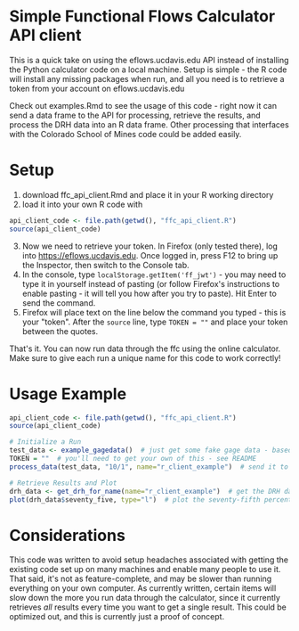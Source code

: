 # Simple Functional Flows Calculator API client
This is a quick take on using the eflows.ucdavis.edu API instead of installing the Python
calculator code on a local machine. Setup is simple - the R code will install any missing
packages when run, and all you need is to retrieve a token from your account on eflows.ucdavis.edu

Check out examples.Rmd to see the usage of this code - right now it can send a data frame to
the API for processing, retrieve the results, and process the DRH data into an R data frame.
Other processing that interfaces with the Colorado School of Mines code could be added easily.

# Setup
1. download ffc_api_client.Rmd and place it in your R working directory
2. load it into your own R code with
```r
api_client_code <- file.path(getwd(), "ffc_api_client.R")
source(api_client_code)
```
3. Now we need to retrieve your token. In Firefox (only tested there), log into https://eflows.ucdavis.edu. Once logged in, press F12 to bring up the Inspector, then switch to the Console tab.
4. In the console, type `localStorage.getItem('ff_jwt')` - you may need to type it in yourself instead of pasting (or follow Firefox's
instructions to enable pasting - it will tell you how after you try to paste). Hit Enter to send the command. 
5. Firefox will place text on the line below the command you typed - this is your "token". After the `source` line, type `TOKEN = ""` and place your token between the quotes.

That's it. You can now run data through the ffc using the online calculator. Make sure to give each run a unique name for this
code to work correctly!

# Usage Example
```r
api_client_code <- file.path(getwd(), "ffc_api_client.R")
source(api_client_code)

# Initialize a Run
test_data <- example_gagedata()  # just get some fake gage data - based on Daniel Philippus' code
TOKEN = ""  # you'll need to get your own of this - see README
process_data(test_data, "10/1", name="r_client_example")  # send it to the FFC online to process

# Retrieve Results and Plot
drh_data <- get_drh_for_name(name="r_client_example")  # get the DRH data as a data frame with percentiles for columns and days for rows
plot(drh_data$seventy_five, type="l")  # plot the seventy-fifth percentile DRH
```

# Considerations
This code was written to avoid setup headaches associated with getting the existing code set up on many machines and enable many people
to use it. That said, it's not as feature-complete, and may be slower than running everything on your own computer. As currently written,
certain items will slow down the more you run data through the calculator, since it currently retrieves *all* results every time you
want to get a single result. This could be optimized out, and this is currently just a proof of concept.